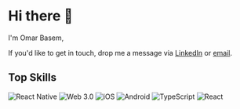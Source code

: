 # Hi there 👋

I'm Omar Basem,

If you'd like to get in touch, drop me a message via [LinkedIn](https://linkedin.com/in/omarbasem) or [email](mailto:omarbasem.01@protonmail.com).

## Top Skills
![React Native](https://img.shields.io/badge/react_native-%2320232a.svg?style=for-the-badge&logo=react&logoColor=%2361DAFB)
![Web 3.0](https://img.shields.io/badge/Web%203.0-F7931A.svg?style=for-the-badge&logo=bitcoin&logoColor=white)
![iOS](https://img.shields.io/badge/ios-000000?style=for-the-badge&logo=apple&logoColor=white)
![Android](https://img.shields.io/badge/android-3DDC84?style=for-the-badge&logo=android&logoColor=white)
![TypeScript](https://img.shields.io/badge/typescript-%23007ACC.svg?style=for-the-badge&logo=typescript&logoColor=white) 
![React](https://img.shields.io/badge/react-%2320232a.svg?style=for-the-badge&logo=react&logoColor=%2361DAFB)
